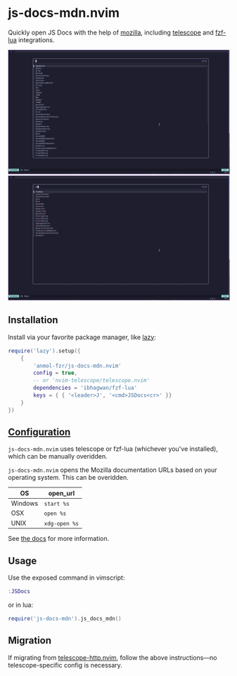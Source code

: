 # js-docs-mdn.nvim

Quickly open JS Docs with the help of [mozilla](https://developer.mozilla.org/en-US/docs/Web/HTTP), including [telescope](https://github.com/barrett-ruth/telescope-http.nvim/) and [fzf-lua](https://github.com/ibhagwan/fzf-lua) integrations.

<img src="https://github.com/anmol-fzr/js-docs-mdn.nvim/blob/main/js-docs-mdn.png" >
<img src="https://github.com/anmol-fzr/js-docs-mdn.nvim/blob/main/js-docs-mdn_search.png" >

## Installation

Install via your favorite package manager, like [lazy](https://github.com/folke/lazy.nvim):

```lua
require('lazy').setup({
    {
        'anmol-fzr/js-docs-mdn.nvim'
        config = true,
        -- or 'nvim-telescope/telescope.nvim'
        dependencies = 'ibhagwan/fzf-lua'
        keys = { { '<leader>J', '<cmd>JSDocs<cr>' }}
    }
})
```

## [Configuration](./doc/js-docs-mdn.txt)

`js-docs-mdn.nvim` uses telescope or fzf-lua (whichever you've installed), which can be manually overidden.

`js-docs-mdn.nvim` opens the Mozilla documentation URLs based on your operating system. This can be overidden.

| OS      | open_url      |
| ------- | ------------- |
| Windows | `start %s`    |
| OSX     | `open %s`     |
| UNIX    | `xdg-open %s` |

See [the docs](./doc/js-docs-mdn.txt) for more information.

## Usage

Use the exposed command in vimscript:

```lua
:JSDocs
```

or in lua:

```lua
require('js-docs-mdn').js_docs_mdn()
```

## Migration

If migrating from [telescope-http.nvim](https://github.com/barrett-ruth/telescope-http.nvim), follow the above instructions&mdash;no telescope-specific config is necessary.

